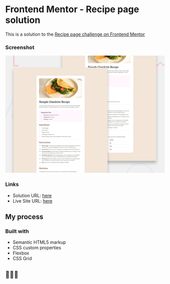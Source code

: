 # Frontend Mentor - Recipe page solution

This is a solution to the [Recipe page challenge on Frontend Mentor](https://www.frontendmentor.io/challenges/recipe-page-KiTsR8QQKm)

### Screenshot

![](./assets/design/desktop-preview.jpg)


### Links

- Solution URL: [here](https://www.frontendmentor.io/solutions/challenge-training-omelette-recipe-page-oRBOyr_RsW)
- Live Site URL: [here](https://rhuansousa.github.io/Projetos/01%20-%20recipe-page-main)

## My process

### Built with

- Semantic HTML5 markup
- CSS custom properties
- Flexbox
- CSS Grid

## 🤠🤠🤠